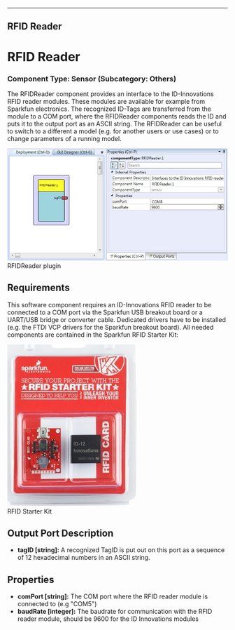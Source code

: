   
---
RFID Reader
---

# RFID Reader

### Component Type: Sensor (Subcategory: Others)

The RFIDReader component provides an interface to the ID-Innovations RFID reader modules. These modules are available for example from Sparkfun electronics. The recognized ID-Tags are transferred from the module to a COM port, where the RFIDReader components reads the ID and puts it to the output port as an ASCII string. The RFIDReader can be useful to switch to a different a model (e.g. for another users or use cases) or to change parameters of a running model.

![Screenshot: RFIDReader plugin](img/RFIDReader.jpg "Screenshot: RFIDReader plugin")  
RFIDReader plugin

## Requirements

This software component requires an ID-Innovations RFID reader to be connected to a COM port via the Sparkfun USB breakout board or a UART/USB bridge or converter cable. Dedicated drivers have to be installed (e.g. the FTDI VCP drivers for the Sparkfun breakout board). All needed components are contained in the Sparkfun RFID Starter Kit:

![RFID Starter Kit](img/RFIDReader_kit.jpg "RFID Starter Kit")  
RFID Starter Kit

## Output Port Description

*   **tagID \[string\]:** A recognized TagID is put out on this port as a sequence of 12 hexadecimal numbers in an ASCII string.

## Properties

*   **comPort \[string\]:** The COM port where the RFID reader module is connected to (e.g "COM5")
*   **baudRate \[integer\]:** The baudrate for communication with the RFID reader module, should be 9600 for the ID Innovations modules